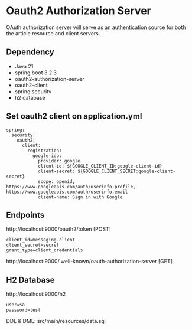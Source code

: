 # Oauth2 Authorization Server 

OAuth authorization server will serve as an authentication source for both the article resource and client servers.

## Dependency 
* Java 21
* spring boot 3.2.3
* oauth2-authorization-server 
* oauth2-client
* spring security 
* h2 database

## Set oauth2 client on application.yml 

``` 
spring:
  security:
    oauth2:
      client:
        registration:
          google-idp:
            provider: google
            client-id: ${GOOGLE_CLIENT_ID:google-client-id}
            client-secret: ${GOOGLE_CLIENT_SECRET:google-client-secret}
            scope: openid, https://www.googleapis.com/auth/userinfo.profile, https://www.googleapis.com/auth/userinfo.email
            client-name: Sign in with Google
```

## Endpoints
http://localhost:9000/oauth2/token [POST]

``` 
client_id=messaging-client
client_secret=secret
grant_type=client_credentials
```

http://localhost:9000/.well-known/oauth-authorization-server [GET]



## H2 Database 
http://localhost:9000/h2

``` 
user=sa
password=test
```
DDL & DML: src/main/resources/data.sql





